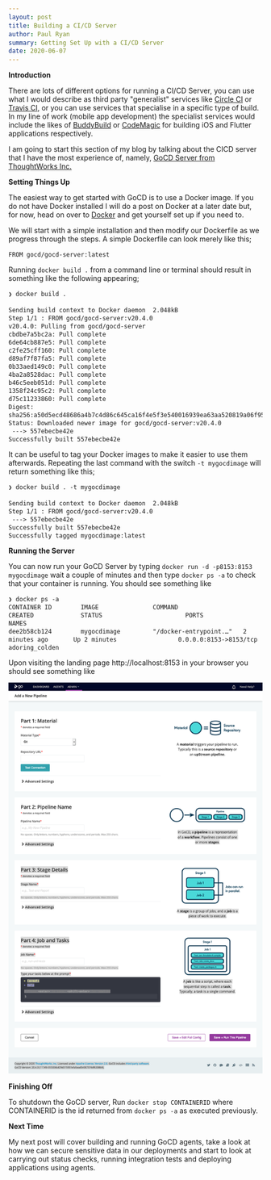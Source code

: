 ```yaml
---
layout: post
title: Building a CI/CD Server
author: Paul Ryan
summary: Getting Set Up with a CI/CD Server
date: 2020-06-07
---
```

**Introduction**

There are lots of different options for running a CI/CD Server, you can use what I would describe as third party "generalist" services like [Circle CI](https://circleci.com/) or [Travis CI](https://travis-ci.org/), or you can use services that specialise in a specific type of build.  In my line of work (mobile app development) the specialist services would include the likes of [BuddyBuild](https://www.buddybuild.com/) or [CodeMagic](https://codemagic.io/start/) for building iOS and Flutter applications respectively.  

I am going to start this section of my blog by talking about the CICD server that I have the most experience of, namely, [GoCD Server from ThoughtWorks Inc.](https://www.gocd.org/)

**Setting Things Up**

The easiest way to get started with GoCD is to use a Docker image.  If you do not have Docker installed I will do a post on Docker at a later date but, for now, head on over to [Docker](https://www.docker.com/) and get yourself set up if you need to.

We will start with a simple installation and then modify our Dockerfile as we progress through the steps.  A simple Dockerfile can look merely like this;

```
FROM gocd/gocd-server:latest
```

Running `docker build .` from a command line or terminal should result in something like the following appearing;

```
❯ docker build .

Sending build context to Docker daemon  2.048kB
Step 1/1 : FROM gocd/gocd-server:v20.4.0
v20.4.0: Pulling from gocd/gocd-server
cbdbe7a5bc2a: Pull complete 
6de64cb887e5: Pull complete 
c2fe25cff160: Pull complete 
d89af7f87fa5: Pull complete 
0b33aed149c0: Pull complete 
4ba2a8528dac: Pull complete 
b46c5eeb051d: Pull complete 
1358f24c95c2: Pull complete 
d75c11233860: Pull complete 
Digest: sha256:a50d5ecd48686a4b7c4d86c645ca16f4e5f3e540016939ea63aa520819a06f95
Status: Downloaded newer image for gocd/gocd-server:v20.4.0
 ---> 557ebecbe42e
Successfully built 557ebecbe42e
```

It can be useful to tag your Docker images to make it easier to use them afterwards.  Repeating the last command with the switch `-t mygocdimage` will return something like this;

```
❯ docker build . -t mygocdimage

Sending build context to Docker daemon  2.048kB
Step 1/1 : FROM gocd/gocd-server:v20.4.0
 ---> 557ebecbe42e
Successfully built 557ebecbe42e
Successfully tagged mygocdimage:latest
```

**Running the Server**

You can now run your GoCD Server by typing `docker run -d -p8153:8153 mygocdimage` wait a couple of minutes and then type `docker ps -a` to check that your container is running.  You should see something like

```
❯ docker ps -a
CONTAINER ID        IMAGE               COMMAND                  CREATED             STATUS                       PORTS                    NAMES
dee2b58cb124        mygocdimage         "/docker-entrypoint.…"   2 minutes ago       Up 2 minutes                 0.0.0.0:8153->8153/tcp   adoring_colden
```

Upon visiting the landing page http://localhost:8153 in your browser you should see something like

![this screenshot](/images/gocdserver001.png)

**Finishing Off**

To shutdown the GoCD server, Run `docker stop CONTAINERID` where CONTAINERID is the id returned from `docker ps -a` as executed previously.

**Next Time**

My next post will cover building and running GoCD agents, take a look at how we can secure sensitive data in our deployments and start to look at carrying out status checks, running integration tests and deploying applications using agents.